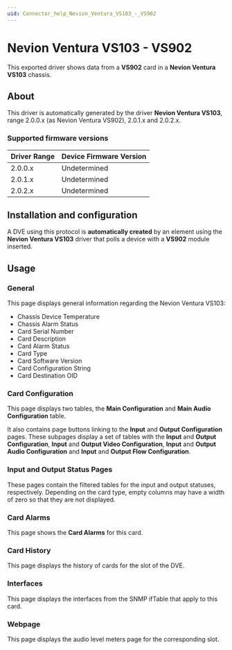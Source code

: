```yaml
---
uid: Connector_help_Nevion_Ventura_VS103_-_VS902
---
```


# Nevion Ventura VS103 - VS902

This exported driver shows data from a **VS902** card in a **Nevion Ventura VS103** chassis.

## About

This driver is automatically generated by the driver **Nevion Ventura VS103**, range 2.0.0.x (as Nevion Ventura VS902), 2.0.1.x and 2.0.2.x.

### Supported firmware versions

| **Driver Range** | **Device Firmware Version** |
|------------------|-----------------------------|
| 2.0.0.x          | Undetermined                |
| 2.0.1.x          | Undetermined                |
| 2.0.2.x          | Undetermined                |

## Installation and configuration

A DVE using this protocol is **automatically created** by an element using the **Nevion Ventura VS103** driver that polls a device with a **VS902** module inserted.

## Usage

### General

This page displays general information regarding the Nevion Ventura VS103:

- Chassis Device Temperature
- Chassis Alarm Status
- Card Serial Number
- Card Description
- Card Alarm Status
- Card Type
- Card Software Version
- Card Configuration String
- Card Destination OID

### Card Configuration

This page displays two tables, the **Main Configuration** and **Main Audio Configuration** table.

It also contains page buttons linking to the **Input** and **Output Configuration** pages. These subpages display a set of tables with the **Input** and **Output Configuration**, **Input** and **Output Video Configuration**, **Input** and **Output Audio Configuration** and **Input** and **Output Flow Configuration**.

### Input and Output Status Pages

These pages contain the filtered tables for the input and output statuses, respectively. Depending on the card type, empty columns may have a width of zero so that they are not displayed.

### Card Alarms

This page shows the **Card Alarms** for this card.

### Card History

This page displays the history of cards for the slot of the DVE.

### Interfaces

This page displays the interfaces from the SNMP ifTable that apply to this card.

### Webpage

This page displays the audio level meters page for the corresponding slot.

